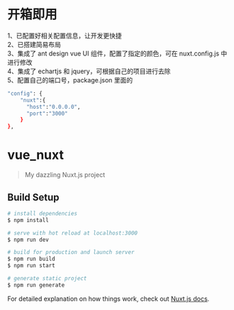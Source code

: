 # 开箱即用
1、已配置好相关配置信息，让开发更快捷  
2、已搭建简易布局  
3、集成了 ant design vue UI 组件，配置了指定的颜色，可在 nuxt.config.js 中进行修改  
4、集成了 echartjs 和 jquery，可根据自己的项目进行去除    
5、配置自己的端口号，package.json 里面的  

```bash
"config": {
    "nuxt":{
      "host":"0.0.0.0",
      "port":"3000"
    }
},
```


# vue_nuxt

> My dazzling Nuxt.js project

## Build Setup

```bash
# install dependencies
$ npm install

# serve with hot reload at localhost:3000
$ npm run dev

# build for production and launch server
$ npm run build
$ npm run start

# generate static project
$ npm run generate
```

For detailed explanation on how things work, check out [Nuxt.js docs](https://nuxtjs.org).
